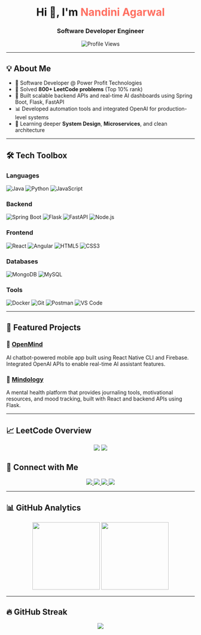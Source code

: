 <h1 align="center">Hi 👋, I'm <span style="color:#FF6F61">Nandini Agarwal</span></h1>
<h3 align="center">Software Developer Engineer </h3>

<p align="center">
  <img src="https://komarev.com/ghpvc/?username=nandini25-ag&label=Profile%20views&color=brightgreen&style=flat" alt="Profile Views" />
</p>

---

## 💡 About Me

- 🚀 Software Developer @ Power Profit Technologies
- 🧠 Solved **800+ LeetCode problems** (Top 10% rank)
- 🔧 Built scalable backend APIs and real-time AI dashboards using Spring Boot, Flask, FastAPI
- 📊 Developed automation tools and integrated OpenAI for production-level systems
- 🌱 Learning deeper **System Design**, **Microservices**, and clean architecture

---

## 🛠️ Tech Toolbox

### Languages
![Java](https://img.shields.io/badge/Java-ED8B00?style=flat&logo=java&logoColor=white)
![Python](https://img.shields.io/badge/Python-3776AB?style=flat&logo=python&logoColor=white)
![JavaScript](https://img.shields.io/badge/JavaScript-F7DF1E?style=flat&logo=javascript&logoColor=black)

### Backend
![Spring Boot](https://img.shields.io/badge/SpringBoot-6DB33F?style=flat&logo=spring-boot)
![Flask](https://img.shields.io/badge/Flask-black?style=flat&logo=flask)
![FastAPI](https://img.shields.io/badge/FastAPI-005571?style=flat&logo=fastapi)
![Node.js](https://img.shields.io/badge/Node.js-339933?style=flat&logo=node.js)

### Frontend
![React](https://img.shields.io/badge/React-20232A?style=flat&logo=react)
![Angular](https://img.shields.io/badge/Angular-DD0031?style=flat&logo=angular&logoColor=white)
![HTML5](https://img.shields.io/badge/HTML5-E34F26?style=flat&logo=html5)
![CSS3](https://img.shields.io/badge/CSS3-1572B6?style=flat&logo=css3)

### Databases
![MongoDB](https://img.shields.io/badge/MongoDB-47A248?style=flat&logo=mongodb)
![MySQL](https://img.shields.io/badge/MySQL-005C84?style=flat&logo=mysql)

### Tools
![Docker](https://img.shields.io/badge/Docker-2496ED?style=flat&logo=docker)
![Git](https://img.shields.io/badge/Git-F05032?style=flat&logo=git)
![Postman](https://img.shields.io/badge/Postman-FF6C37?style=flat&logo=postman)
![VS Code](https://img.shields.io/badge/VS%20Code-007ACC?style=flat&logo=visual-studio-code)

---

## 🌟 Featured Projects

### 🔹 [OpenMind](https://github.com/nandini25-ag/OpenMind)
AI chatbot-powered mobile app built using React Native CLI and Firebase. Integrated OpenAI APIs to enable real-time AI assistant features.

### 🔹 [Mindology](https://github.com/nandini25-ag/Mindology)
A mental health platform that provides journaling tools, motivational resources, and mood tracking, built with React and backend APIs using Flask.

---

## 📈 LeetCode Overview

<div align="center">
  <img src="https://leetcard.jacoblin.cool/nandiniagarwal?theme=light&ext=contest" />
  <img src="https://leetcard.jacoblin.cool/nandiniagarwal?theme=light&ext=heatmap" />
</div>


## 🔗 Connect with Me

<p align="center">
  <a href="https://linkedin.com/in/nandini25agarwal" target="_blank">
    <img src="https://img.shields.io/badge/LinkedIn-blue?style=for-the-badge&logo=linkedin&logoColor=white" />
  </a>
  <a href="mailto:nandini25agarwal@gmail.com">
    <img src="https://img.shields.io/badge/Gmail-D14836?style=for-the-badge&logo=gmail&logoColor=white" />
  </a>
  <a href="https://leetcode.com/nandiniagarwal">
    <img src="https://img.shields.io/badge/LeetCode-FFA116?style=for-the-badge&logo=leetcode&logoColor=black" />
  </a>
  <a href="https://github.com/nandini25-ag">
    <img src="https://img.shields.io/badge/GitHub-181717?style=for-the-badge&logo=github" />
  </a>
</p>

---

## 📊 GitHub Analytics

<p align="center">
  <img height="180em" src="https://github-readme-stats.vercel.app/api?username=nandini25-ag&show_icons=true&theme=tokyonight&include_all_commits=true&count_private=true"/>
  <img height="180em" src="https://github-readme-stats.vercel.app/api/top-langs/?username=nandini25-ag&layout=compact&theme=tokyonight"/>
</p>

---

## 🔥 GitHub Streak

<p align="center">
  <img src="https://github-readme-streak-stats.herokuapp.com/?user=nandini25-ag&theme=nightowl" />
</p>

